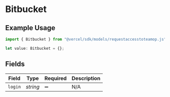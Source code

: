 # Bitbucket

## Example Usage

```typescript
import { Bitbucket } from "@vercel/sdk/models/requestaccesstoteamop.js";

let value: Bitbucket = {};
```

## Fields

| Field              | Type               | Required           | Description        |
| ------------------ | ------------------ | ------------------ | ------------------ |
| `login`            | *string*           | :heavy_minus_sign: | N/A                |